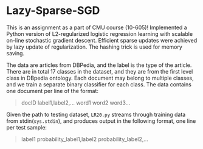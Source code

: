 # Lazy-Sparse-SGD

This is an assignment as a part of CMU course (10-605)!
Implemented a Python version of L2-regularized logistic regression learning with scalable on-line stochastic gradient descent. Efficient sparse updates were achieved by lazy update of regularization. The hashing trick is used for memory saving. 

The data are articles from DBPedia, and the label is the type of the article. There are in total 17 classes in the dataset, and they are from the first level class in DBpedia ontology. Each document may belong to multiple classes, and we train a separate binary classifier for each class. The data contains one document per line of the format: 

> docID    label1,label2,...    word1 word2 word3...

Given the path to testing dataset, `LR20.py` streams through training data from stdin(`sys.stdin`), and produces output in the following format, one line per test sample:

> label1  probability_label1,label2 probability_label2,...
